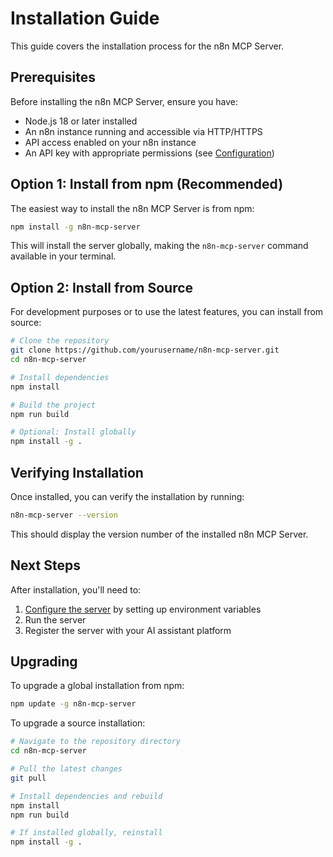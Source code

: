 # Installation Guide

This guide covers the installation process for the n8n MCP Server.

## Prerequisites

Before installing the n8n MCP Server, ensure you have:

- Node.js 18 or later installed
- An n8n instance running and accessible via HTTP/HTTPS
- API access enabled on your n8n instance
- An API key with appropriate permissions (see [Configuration](./configuration.md))

## Option 1: Install from npm (Recommended)

The easiest way to install the n8n MCP Server is from npm:

```bash
npm install -g n8n-mcp-server
```

This will install the server globally, making the `n8n-mcp-server` command available in your terminal.

## Option 2: Install from Source

For development purposes or to use the latest features, you can install from source:

```bash
# Clone the repository
git clone https://github.com/yourusername/n8n-mcp-server.git
cd n8n-mcp-server

# Install dependencies
npm install

# Build the project
npm run build

# Optional: Install globally
npm install -g .
```

## Verifying Installation

Once installed, you can verify the installation by running:

```bash
n8n-mcp-server --version
```

This should display the version number of the installed n8n MCP Server.

## Next Steps

After installation, you'll need to:

1. [Configure the server](./configuration.md) by setting up environment variables
2. Run the server
3. Register the server with your AI assistant platform

## Upgrading

To upgrade a global installation from npm:

```bash
npm update -g n8n-mcp-server
```

To upgrade a source installation:

```bash
# Navigate to the repository directory
cd n8n-mcp-server

# Pull the latest changes
git pull

# Install dependencies and rebuild
npm install
npm run build

# If installed globally, reinstall
npm install -g .
